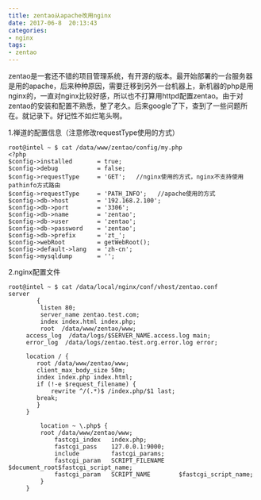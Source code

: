 ```yaml
---
title: zentao从apache改用nginx
date: 2017-06-8  20:13:43
categories:
- nginx
tags:
- zentao
---
```


<!-- more -->

zentao是一套还不错的项目管理系统，有开源的版本。最开始部署的一台服务器是用的apache，后来种种原因，需要迁移到另外一台机器上，新机器的php是用nginx的，一直对nginx比较好感，所以也不打算用httpd配置zentao。由于对zentao的安装和配置不熟悉，整了老久。后来google了下，查到了一些问题所在。就记录下。好记性不如烂笔头啊。

1.禅道的配置信息（注意修改requestType使用的方式）

```shell
root@intel ~ $ cat /data/www/zentao/config/my.php
<?php
$config->installed       = true;
$config->debug           = false;
$config->requestType     = 'GET';   //nginx使用的方式，nginx不支持使用pathinfo方式路由
$config->requestType     = 'PATH_INFO';   //apache使用的方式
$config->db->host        = '192.168.2.100';
$config->db->port        = '3306';
$config->db->name        = 'zentao';
$config->db->user        = 'zentao';
$config->db->password    = 'zentao';
$config->db->prefix      = 'zt_';
$config->webRoot         = getWebRoot();
$config->default->lang   = 'zh-cn';
$config->mysqldump       = '';
```

2.nginx配置文件

```shell
root@intel ~ $ cat /data/local/nginx/conf/vhost/zentao.conf
server
        {
         listen 80;
         server_name zentao.test.com;
         index index.html index.php;
         root  /data/www/zentao/www;
     access_log  /data/logs/$SERVER_NAME.access.log main;
	 error_log  /data/logs/zentao.test.org.error.log error;

	 location / {
	 	root /data/www/zentao/www;
		client_max_body_size 50m;
		index index.php index.html;
		if (!-e $request_filename) {
			rewrite ^/(.*)$ /index.php/$1 last;
		break;
		}
	 }

         location ~ \.php$ {
		 root /data/www/zentao/www;
	         fastcgi_index   index.php;
	         fastcgi_pass    127.0.0.1:9000;
	         include         fastcgi_params;
	         fastcgi_param   SCRIPT_FILENAME    $document_root$fastcgi_script_name;
		 	 fastcgi_param   SCRIPT_NAME        $fastcgi_script_name;
	 	 }
	 }
```

